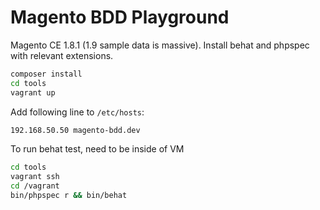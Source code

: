 Magento BDD Playground
===
Magento CE 1.8.1 (1.9 sample data is massive). Install behat and phpspec with relevant extensions.

```bash
composer install
cd tools
vagrant up
```

Add following line to `/etc/hosts`:
```bash
192.168.50.50 magento-bdd.dev
```

To run behat test, need to be inside of VM

```bash
cd tools
vagrant ssh
cd /vagrant
bin/phpspec r && bin/behat
```
